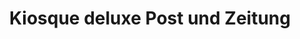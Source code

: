 ---
title: "Kiosque deluxe Post und Zeitung"
url: /berlin/kiosque-deluxe-post-und-zeitung/
shop: Kiosk
---